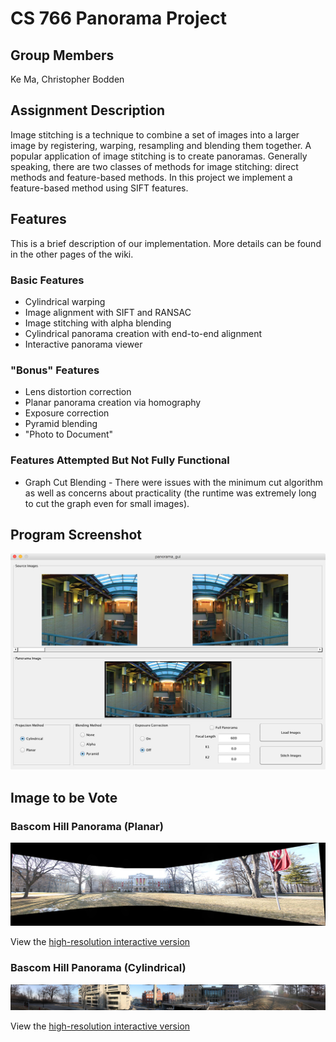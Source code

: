 # CS 766 Panorama Project

## Group Members
Ke Ma, Christopher Bodden

## Assignment Description
Image stitching is a technique to combine a set of images into a larger image by registering, warping, resampling and blending them together. A popular application of image stitching is to create panoramas. Generally speaking, there are two classes of methods for image stitching: direct methods and feature-based methods. In this project we implement a feature-based method using SIFT features.

## Features
This is a brief description of our implementation. More details can be found in the other pages of the wiki.

### Basic Features

* Cylindrical warping
* Image alignment with SIFT and RANSAC
* Image stitching with alpha blending
* Cylindrical panorama creation with end-to-end alignment
* Interactive panorama viewer

### "Bonus" Features

* Lens distortion correction
* Planar panorama creation via homography
* Exposure correction
* Pyramid blending
* "Photo to Document"

### Features Attempted But Not Fully Functional

* Graph Cut Blending - There were issues with the minimum cut algorithm as well as concerns about practicality (the runtime was extremely long to cut the graph even for small images).

## Program Screenshot

![](TestImages/gui.jpg)

## Image to be Vote

### Bascom Hill Panorama (Planar)

![](TestImages/BascomTest2.jpg)

View the [high-resolution interactive version](http://pages.cs.wisc.edu/~kma/panorama/Bascom2.html)

### Bascom Hill Panorama (Cylindrical)

![](TestImages/BascomTest1.jpg)

View the [high-resolution interactive version](http://pages.cs.wisc.edu/~kma/panorama/Bascom1.html)
